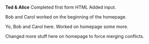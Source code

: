 
**Ted & Alice**
Completed first form HTML
Added input.

Bob and Carol worked on the beginning of the homepage.

Yo, Bob and Carol here. Worked on homepage some more.

Changed more stuff here
on homepage
to force
merging conflicts.
